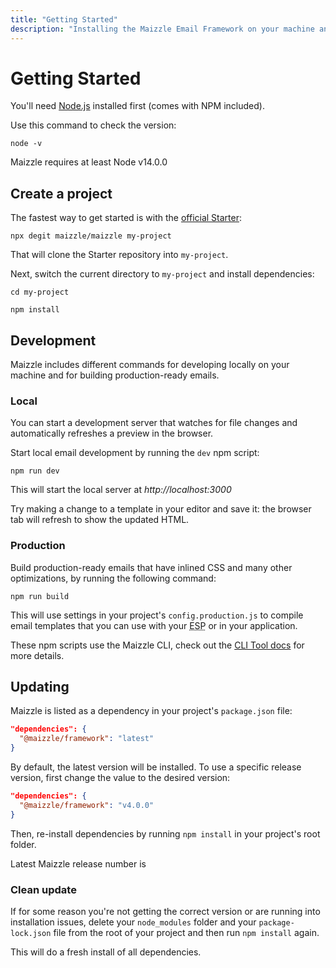 ```yaml
---
title: "Getting Started"
description: "Installing the Maizzle Email Framework on your machine and creating a new project"
---
```


# Getting Started

You'll need [Node.js](https://nodejs.org/en/download/) installed first (comes with NPM included).

Use this command to check the version:

<terminal show-copy>

  ```
  node -v
  ```

</terminal>

<alert>Maizzle requires at least Node v14.0.0</alert>

## Create a project

The fastest way to get started is with the [official Starter](https://github.com/maizzle/maizzle):

<terminal show-copy>

  ```
  npx degit maizzle/maizzle my-project
  ```

</terminal>

That will clone the Starter repository into `my-project`.

Next, switch the current directory to `my-project` and install dependencies:

<terminal>

  ```
  cd my-project

  npm install
  ```

</terminal>

## Development

Maizzle includes different commands for developing locally on your machine and for building production-ready emails.

### Local

You can start a development server that watches for file changes and automatically refreshes a preview in the browser.

Start local email development by running the `dev` npm script:

<terminal show-copy>

  ```
  npm run dev
  ```

</terminal>

This will start the local server at _http://localhost:3000_

Try making a change to a template in your editor and save it: the browser tab will refresh to show the updated HTML.

### Production

Build production-ready emails that have inlined CSS and many other optimizations, by running the following command:

<terminal show-copy>

  ```
  npm run build
  ```

</terminal>

This will use settings in your project's `config.production.js` to compile email templates that you can use with your <abbr title="Email Service Provider">ESP</abbr> or in your application.

<alert>These npm scripts use the Maizzle CLI, check out the [CLI Tool docs](/docs/cli) for more details.</alert>

## Updating

Maizzle is listed as a dependency in your project's `package.json` file:

<code-sample title="package.json">

  ```json
  "dependencies": {
    "@maizzle/framework": "latest"
  }
  ```

</code-sample>

By default, the latest version will be installed. To use a specific release version, first change the value to the desired version:

<code-sample title="package.json">

  ```json
  "dependencies": {
    "@maizzle/framework": "v4.0.0"
  }
  ```

</code-sample>

Then, re-install dependencies by running `npm install` in your project's root folder.

<alert>Latest Maizzle release number is <latest-release as-link="true" /></alert>

### Clean update

If for some reason you're not getting the correct version or are running into installation issues, delete your `node_modules` folder and your `package-lock.json` file from the root of your project and then run `npm install` again.

This will do a fresh install of all dependencies.
